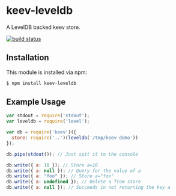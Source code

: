 # keev-leveldb

A LevelDB backed keev store.

[![build status](https://secure.travis-ci.org/allain/keev-leveldb.png)](http://travis-ci.org/allain/keev-leveldb)

## Installation

This module is installed via npm:

``` bash
$ npm install keev-leveldb
```

## Example Usage

``` js
var stdout = require('stdout');
var leveldb = require('level');

var db = require('keev')({
  store: require('..')(leveldb('/tmp/keev-demo'))
});

db.pipe(stdout()); // Just spit it to the console

db.write({ a: 10 }); // Store a=10
db.write({ a: null }); // Query for the value of a
db.write({ a: "foo" }); // Store a="foo"
db.write({ a: undefined }); // Delete a from store
db.write({ a: null }); // Succeeds in not returning the key a

```
